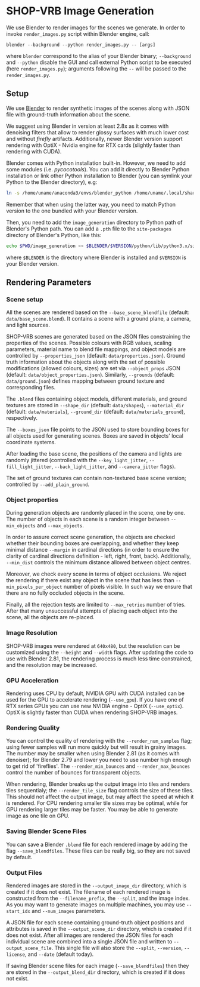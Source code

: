 # SHOP-VRB Image Generation


We use Blender to render images for the scenes we generate. In order to invoke `render_images.py` script within Blender engine, call:

```
blender --background --python render_images.py -- [args]
```

where `blender` correspond to the alias of your Blender binary; `--background` and `--python` disable the GUI and call external Python script to be executed (here `render_images.py`); arguments following the `--` will be passed to the `render_images.py`.


## Setup


We use [Blender](https://www.blender.org/) to render synthetic images of the scenes along with JSON file with ground-truth information about the scene.

We suggest using Blender in version at least 2.8x as it comes with denoising filters that allow to render glossy surfaces with much lower cost and without *firefly* artifacts. Additionally, newer Blender version support rendering with OptiX - Nvidia engine for RTX cards (slightly faster than rendering with CUDA).

Blender comes with Python installation built-in. However, we need to add some modules (i.e. *pycocotools*). You can add it directly to Blender Python installation or link other Python installation to Blender (you can symlink your Python to the Blender directory), e.g:

```bash
ln -s /home/uname/anaconda3/envs/blender_python /home/uname/.local/share/blender/2.81/python
```

Remember that when using the latter way, you need to match Python version to the one bundled with your Blender version.

Then, you need to add the `image_generation` directory to Python path of Blender's Python path. You can add a `.pth` file to the `site-packages` directory of Blender's Python, like this:

```bash
echo $PWD/image_generation >> $BLENDER/$VERSION/python/lib/python3.x/site-packages/clevr.pth
```

where `$BLENDER` is the directory where Blender is installed and `$VERSION` is your Blender version.


## Rendering Parameters

### Scene setup

All the scenes are rendered based on the ```--base_scene_blendfile``` (default: ```data/base_scene.blend```). It contains a scene with a ground plane, a camera, and light sources.

SHOP-VRB scenes are generated based on the JSON files constraining the properties of the scenes. Possible colours with RGB values, scaling parameters, material name to blend file mappings, and object models are controlled by ```--properties_json``` (default: ```data/properties.json```). Ground truth information about the objects along with the set of possible modifications (allowed colours, sizes) are set via ```--object_props``` JSON (default: ```data/object_properties.json```). Similarly, ```--grounds``` (default: ```data/ground.json```) defines mapping between ground texture and corresponding files.

The ```.blend``` files containing object models, different materials, and ground textures are stored in ```--shape_dir``` (default: ```data/shapes```), ```--material_dir``` (default: ```data/materials```), ```--ground_dir``` (default: ```data/materials_ground```), respectively.

The ```--boxes_json``` file points to the JSON used to store bounding boxes for all objects used for generating scenes. Boxes are saved in objects' local coordinate systems.

After loading the base scene, the positions of the camera and lights are randomly jittered (controlled with the `--key_light_jitter`, `--fill_light_jitter`, `--back_light_jitter`, and `--camera_jitter` flags).

The set of ground textures can contain non-textured base scene version; controlled by ```--add_plain_ground```.


### Object properties

During generation objects are randomly placed in the scene, one by one. The number of objects in each scene is a random integer between ```--min_objects``` and ```--max_objects```.

In order to assure correct scene generation, the objects are checked whether their bounding boxes are overlapping, and whether they keep minimal distance ```--margin``` in cardinal directions (in order to ensure the clarity of cardinal directions definition - left, right, front, back). Additionally, ```--min_dist``` controls the minimum distance allowed between object centres.

Moreover, we check every scene in terms of object occlusions. We reject the rendering if there exist any object in the scene that has less than ```--min_pixels_per_object``` number of pixels visible. In such way we ensure that there are no fully occluded objects in the scene.

Finally, all the rejection tests are limited to ```--max_retries``` number of tries. After that many unsuccessful attempts of placing each object into the scene, all the objects are re-placed.


### Image Resolution

SHOP-VRB images were rendered at `640x480`, but the resolution can be customized using the `--height` and `--width` flags. After updating the code to use with Blender 2.81, the rendering process is much less time constrained, and the resolution may be increased.


### GPU Acceleration

Rendering uses CPU by default, NVIDIA GPU with CUDA installed can be used for the GPU to accelerate rendering (```--use_gpu```). If you have one of RTX series GPUs you can use new NVIDIA engine - OptiX (```--use_optix```). OptiX is slightly faster than CUDA when rendering SHOP-VRB images.


### Rendering Quality

You can control the quality of rendering with the `--render_num_samples` flag; using fewer samples will run more quickly but will result in grainy images. The number may be smaller when using Blender 2.81 (as it comes with denoiser); for Blender 2.79 and lower you need to use number high enough to get rid of 'fireflies'. The `--render_min_bounces` and `--render_max_bounces` control the number of bounces for transparent objects.

When rendering, Blender breaks up the output image into tiles and renders tiles sequentialy; the `--render_tile_size` flag controls the size of these tiles. This should not affect the output image, but may affect the speed at which it is rendered. For CPU rendering smaller tile sizes may be optimal, while for GPU rendering larger tiles may be faster. You may be able to generate image as one tile on GPU.


### Saving Blender Scene Files

You can save a Blender `.blend` file for each rendered image by adding the flag `--save_blendfiles`. These files can be really big, so they are not saved by default.


### Output Files

Rendered images are stored in the `--output_image_dir` directory, which is created if it does not exist. The filename of each rendered image is constructed from the `--filename_prefix`, the `--split`, and the image index. As you may want to generate images on multiple machines, you may use ```--start_idx``` and ```--num_images``` parameters.

A JSON file for each scene containing ground-truth object positions and attributes is saved in the `--output_scene_dir` directory, which is created if it does not exist. After all images are rendered the JSON files for each individual scene are combined into a single JSON file and written to `--output_scene_file`. This single file will also store the `--split`, `--version`, `--license`, and `--date` (default today).

If saving Blender scene files for each image (`--save_blendfiles`) then they are stored in the `--output_blend_dir` directory, which is created if it does not exist.

